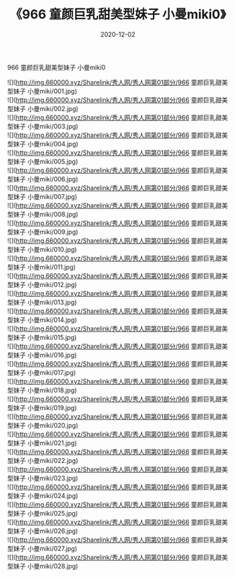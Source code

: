 ﻿---
layout: post
title:  《966 童颜巨乳甜美型妹子 小曼miki0》
date:   2020-12-02
img: http://img.660000.xyz/Sharelink/秀人网/秀人网第01部分/966 童颜巨乳甜美型妹子 小曼miki0/000.jpg
categories: [美女, 清纯, 唯美]
---

966 童颜巨乳甜美型妹子 小曼miki0

  ![](http://img.660000.xyz/Sharelink/秀人网/秀人网第01部分/966 童颜巨乳甜美型妹子 小曼miki/001.jpg) <br> ![](http://img.660000.xyz/Sharelink/秀人网/秀人网第01部分/966 童颜巨乳甜美型妹子 小曼miki/002.jpg) <br> ![](http://img.660000.xyz/Sharelink/秀人网/秀人网第01部分/966 童颜巨乳甜美型妹子 小曼miki/003.jpg) <br> ![](http://img.660000.xyz/Sharelink/秀人网/秀人网第01部分/966 童颜巨乳甜美型妹子 小曼miki/004.jpg) <br> ![](http://img.660000.xyz/Sharelink/秀人网/秀人网第01部分/966 童颜巨乳甜美型妹子 小曼miki/005.jpg) <br> ![](http://img.660000.xyz/Sharelink/秀人网/秀人网第01部分/966 童颜巨乳甜美型妹子 小曼miki/006.jpg) <br> ![](http://img.660000.xyz/Sharelink/秀人网/秀人网第01部分/966 童颜巨乳甜美型妹子 小曼miki/007.jpg) <br> ![](http://img.660000.xyz/Sharelink/秀人网/秀人网第01部分/966 童颜巨乳甜美型妹子 小曼miki/008.jpg) <br> ![](http://img.660000.xyz/Sharelink/秀人网/秀人网第01部分/966 童颜巨乳甜美型妹子 小曼miki/009.jpg) <br> ![](http://img.660000.xyz/Sharelink/秀人网/秀人网第01部分/966 童颜巨乳甜美型妹子 小曼miki/010.jpg) <br> ![](http://img.660000.xyz/Sharelink/秀人网/秀人网第01部分/966 童颜巨乳甜美型妹子 小曼miki/011.jpg) <br> ![](http://img.660000.xyz/Sharelink/秀人网/秀人网第01部分/966 童颜巨乳甜美型妹子 小曼miki/012.jpg) <br> ![](http://img.660000.xyz/Sharelink/秀人网/秀人网第01部分/966 童颜巨乳甜美型妹子 小曼miki/013.jpg) <br> ![](http://img.660000.xyz/Sharelink/秀人网/秀人网第01部分/966 童颜巨乳甜美型妹子 小曼miki/014.jpg) <br> ![](http://img.660000.xyz/Sharelink/秀人网/秀人网第01部分/966 童颜巨乳甜美型妹子 小曼miki/015.jpg) <br> ![](http://img.660000.xyz/Sharelink/秀人网/秀人网第01部分/966 童颜巨乳甜美型妹子 小曼miki/016.jpg) <br> ![](http://img.660000.xyz/Sharelink/秀人网/秀人网第01部分/966 童颜巨乳甜美型妹子 小曼miki/017.jpg) <br> ![](http://img.660000.xyz/Sharelink/秀人网/秀人网第01部分/966 童颜巨乳甜美型妹子 小曼miki/018.jpg) <br> ![](http://img.660000.xyz/Sharelink/秀人网/秀人网第01部分/966 童颜巨乳甜美型妹子 小曼miki/019.jpg) <br> ![](http://img.660000.xyz/Sharelink/秀人网/秀人网第01部分/966 童颜巨乳甜美型妹子 小曼miki/020.jpg) <br> ![](http://img.660000.xyz/Sharelink/秀人网/秀人网第01部分/966 童颜巨乳甜美型妹子 小曼miki/021.jpg) <br> ![](http://img.660000.xyz/Sharelink/秀人网/秀人网第01部分/966 童颜巨乳甜美型妹子 小曼miki/022.jpg) <br> ![](http://img.660000.xyz/Sharelink/秀人网/秀人网第01部分/966 童颜巨乳甜美型妹子 小曼miki/023.jpg) <br> ![](http://img.660000.xyz/Sharelink/秀人网/秀人网第01部分/966 童颜巨乳甜美型妹子 小曼miki/024.jpg) <br> ![](http://img.660000.xyz/Sharelink/秀人网/秀人网第01部分/966 童颜巨乳甜美型妹子 小曼miki/025.jpg) <br> ![](http://img.660000.xyz/Sharelink/秀人网/秀人网第01部分/966 童颜巨乳甜美型妹子 小曼miki/026.jpg) <br> ![](http://img.660000.xyz/Sharelink/秀人网/秀人网第01部分/966 童颜巨乳甜美型妹子 小曼miki/027.jpg) <br> ![](http://img.660000.xyz/Sharelink/秀人网/秀人网第01部分/966 童颜巨乳甜美型妹子 小曼miki/028.jpg) <br>